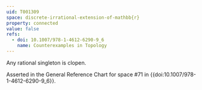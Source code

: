 ```yaml
---
uid: T001309
space: discrete-irrational-extension-of-mathbb{r}
property: connected
value: false
refs:
  - doi: 10.1007/978-1-4612-6290-9_6
    name: Counterexamples in Topology
---
```

Any rational singleton is clopen.

Asserted in the General Reference Chart for space #71 in
{{doi:10.1007/978-1-4612-6290-9_6}}.
